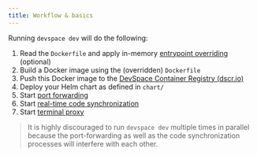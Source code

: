 ```yaml
---
title: Workflow & basics
---
```


Running `devspace dev` will do the following:
1. Read the `Dockerfile` and apply in-memory [entrypoint overriding](../development/entrypoint-overrides) (optional)
2. Build a Docker image using the (overridden) `Dockerfile`
3. Push this Docker image to the [DevSpace Container Registry (dscr.io)](../images/internal-registry)
4. Deploy your Helm chart as defined in `chart/`
5. Start [port forwarding](../development/port-forwarding)
6. Start [real-time code synchronization](../development/synchronization)
7. Start [terminal proxy](../development/terminal)

> It is highly discouraged to run `devspace dev` multiple times in parallel because the port-forwarding as well as the code synchronization processes will interfere with each other.
